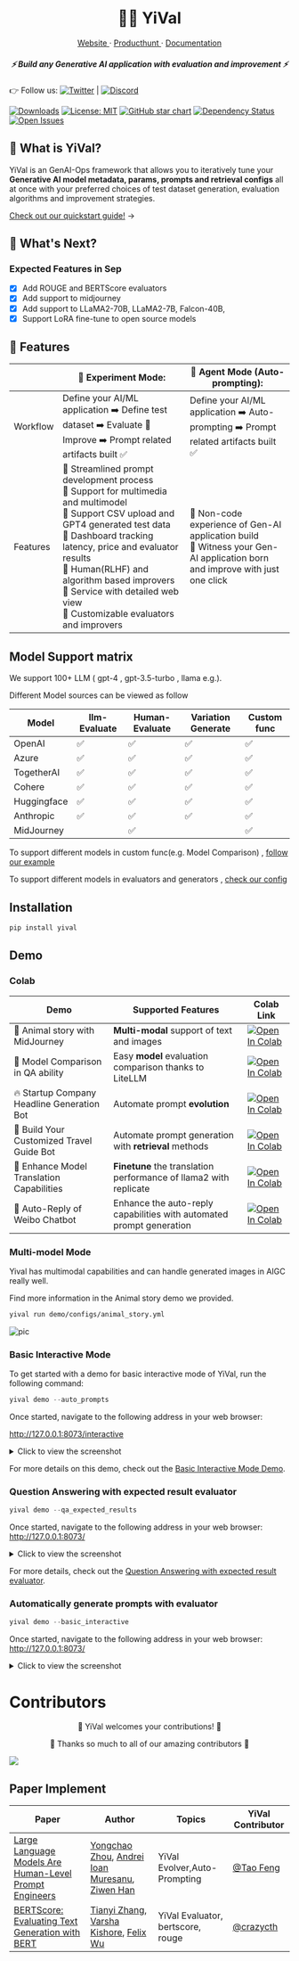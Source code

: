 <!-- markdownlint-disable MD033 -->
<!-- markdownlint-disable MD041 -->

<p align="center">
    <h1 align="center">🧚🏻‍️ YiVal</h1>
</p>

<p align="center">
  <a aria-label="website" href="" target="_blank">
    Website
  </a>
  ·
  <a aria-label="producthunt" href="" target="_blank">
    Producthunt
  </a>
·
  <a aria-label="producthunt" href="" target="_blank">
    Documentation
  </a>

</p>

<p align="center">
    <h5 align="center">⚡ Build any Generative AI application with evaluation
        and improvement ⚡</h5>
</p>

<!-- markdownlint-disable-next-line MD013 -->
👉 Follow us: [![Twitter](https://img.shields.io/twitter/url/https/twitter.com/YiValai.svg?style=social&label=Follow%20%40YiVal)](https://twitter.com/yivalloveaigc) |
[![Discord](https://dcbadge.vercel.app/api/server/6Q6Rgwrstw?compact=true&style=flat)](https://discord.gg/6Q6Rgwrstw)

[![Downloads](https://static.pepy.tech/badge/YiVal/month)](https://pepy.tech/project/YiVal)
[![License: MIT](https://img.shields.io/badge/License-MIT-yellow.svg)](https://opensource.org/licenses/MIT)
[![GitHub star chart](https://img.shields.io/github/stars/YiVal/YiVal?style=social)](https://star-history.com/#YiVal/YiVal)
[![Dependency Status](https://img.shields.io/librariesio/github/YiVal/YiVal)](https://libraries.io/github/YiVal/YiVal)
[![Open Issues](https://img.shields.io/github/issues-raw/YiVal/YiVal)](https://github.com/YiVal/YiVal/issues)

## 🤔 What is YiVal?

YiVal is an GenAI-Ops framework that allows you to iteratively tune your **Generative
 AI model metadata, params, prompts and retrieval configs** all at once with your
 preferred choices of test dataset generation, evaluation algorithms and improvement
strategies.
  <!-- markdownlint-disable-next-line MD013 -->
[Check out our quickstart guide!](https://github.com/YiVal/YiVal/blob/master/demo/tutorial_notebook/tutorial.md) →

## 📣 What's Next?

### Expected Features in Sep

- [x] Add ROUGE and BERTScore evaluators
- [x] Add support to midjourney
- [x] Add support to LLaMA2-70B, LLaMA2-7B, Falcon-40B,
- [x] Support LoRA fine-tune to open source models

## 🚀 Features

|          | 🔧 Experiment Mode:                                           | 🤖 Agent Mode (Auto-prompting):                               |
| -------- | ------------------------------------------------------------ | ------------------------------------------------------------ |
| Workflow | Define your AI/ML application ➡️ Define test dataset ➡️ Evaluate 🔄 Improve ➡️ Prompt related artifacts built ✅ | Define your AI/ML application ➡️ Auto-prompting ➡️ Prompt related artifacts built ✅ |
| Features | 🌟 Streamlined prompt development process<br/> 🌟 Support for multimedia and multimodel<br/> 🌟 Support CSV upload and GPT4 generated test data<br/>🌟 Dashboard tracking latency, price and evaluator results<br/> 🌟 Human(RLHF) and algorithm based improvers <br/>🌟 Service with detailed web view<br/>🌟 Customizable evaluators and improvers | 🌟 Non-code experience of Gen-AI application build<br/>  🌟 Witness your Gen-AI application born and improve with just one click |

## Model Support matrix

We support 100+ LLM ( gpt-4 , gpt-3.5-turbo , llama e.g.).

Different Model sources can be viewed as follow

| Model        | llm-Evaluate |Human-Evaluate|Variation Generate|Custom func|
|--------------| ---- | ---- | ---- |--------------|
| OpenAI  | ✅  | ✅  | ✅  |✅|
| Azure   | ✅  | ✅  | ✅  |✅|
| TogetherAI | ✅ | ✅ | ✅  |✅|
| Cohere | ✅ | ✅ | ✅ |✅|
| Huggingface | ✅ | ✅ | ✅ |✅|
| Anthropic | ✅ | ✅ | ✅ |✅|
| MidJourney | | ✅ |  |✅|

To support different models in custom func(e.g. Model Comparison) , [follow our example](https://github.com/YiVal/YiVal/blob/litellm_complete/demo/configs/model_compare.yml)

To support different models in evaluators and generators , [check our config](https://github.com/YiVal/YiVal/blob/litellm_complete/demo/configs/headline_generation.yml)

## Installation

```sh
pip install yival
```

## Demo

### Colab

| Demo | Supported Features | Colab Link |
|------|--------------------|------------|
| 🐯  Animal story with MidJourney| **Multi-modal** support of text and images| [![Open In Colab](https://colab.research.google.com/assets/colab-badge.svg)](https://colab.research.google.com/drive/1DgtDZghleiLEaaNF7f4vSGJ4ChDVls2X?usp=sharing) |
| 🌟 Model Comparison in QA ability | Easy **model** evaluation comparison thanks to LiteLLM | [![Open In Colab](https://colab.research.google.com/assets/colab-badge.svg)](https://colab.research.google.com/drive/1cSjsEKNwDq8W4O2oeRI93vH-BhYH5JXj?usp=sharing) |
| 🔥 Startup Company Headline Generation Bot | Automate prompt **evolution**   | [![Open In Colab](https://colab.research.google.com/assets/colab-badge.svg)](https://colab.research.google.com/drive/1EiWUL8rE_kfNLXVPowCWCh6hwHFagvs_?usp=sharing) |
| 🧳 Build Your Customized Travel Guide Bot | Automate prompt generation with **retrieval** methods   | [![Open In Colab](https://colab.research.google.com/assets/colab-badge.svg)](https://colab.research.google.com/drive/1L7miRwTQSZfm5xOKBakWOG5bOumMynpv?usp=sharing) |
| 📖 Enhance Model Translation Capabilities | **Finetune** the translation performance of llama2 with replicate | [![Open In Colab](https://colab.research.google.com/assets/colab-badge.svg)](https://colab.research.google.com/drive/1HtQOadV0o3vrXjVI9Nf0Xv4rLarqu-fv?usp=sharing) |
| 🤖️ Auto-Reply of Weibo Chatbot | Enhance the auto-reply capabilities with automated prompt generation | [![Open In Colab](https://colab.research.google.com/assets/colab-badge.svg)](https://colab.research.google.com/drive/12XS1fhgxRAHsRZPXtJ8c5exslgj7EDHE#scrollTo=31Wq1Oeb-bSY) |

### Multi-model Mode

Yival has multimodal capabilities and can handle generated images in AIGC really
well.

Find more information in the Animal story demo we provided.

```bash
yival run demo/configs/animal_story.yml
```

![pic](https://github.com/YiVal/YiVal/assets/55043304/553a2369-adcf-4fbd-a4dc-64e2ecba0e09)

### Basic Interactive Mode

To get started with a demo for basic interactive mode of YiVal, run the
following command:

```python
yival demo --auto_prompts
```

Once started, navigate to the following address in your web browser:

<http://127.0.0.1:8073/interactive>
<details>
  <summary>Click to view the screenshot</summary>
  
  ![Screenshot 2023-08-17 at 10 55 31 PM](https://github.com/YiVal/YiVal/assets/1544154/a720c3ad-1288-4830-8a3d-377d9827f46e)
  
</details>

For more details on this demo, check out the [Basic Interactive Mode Demo](https://github.com/YiVal/YiVal/blob/master/docs/docs/basic_interactive_mode.md#demo).

### Question Answering with expected result evaluator

```python
yival demo --qa_expected_results
```

Once started, navigate to the following address in your web browser:
<http://127.0.0.1:8073/>
<details>
  <summary>Click to view the screenshot</summary>
  
 <img width="1288" alt="Screenshot 2023-08-18 at 1 11 44 AM" src="https://github.com/YiVal/YiVal/assets/1544154/4e9a182f-07ba-413e-9160-f38bfdc743ce">

</details>

For more details, check out the [Question Answering with expected result evaluator](https://github.com/YiVal/YiVal/blob/master/docs/qa_expected_results.md#demo).

### Automatically generate prompts with evaluator

```python
yival demo --basic_interactive
```

Once started, navigate to the following address in your web browser:
<http://127.0.0.1:8073/>
<details>
  <summary>Click to view the screenshot</summary>
  
 <img width="1288" alt="Screenshot 2023-08-18 at 1 11 44 AM" src="https://github.com/YiVal/YiVal/assets/1544154/4e9a182f-07ba-413e-9160-f38bfdc743ce">

</details>

# Contributors

<p align="center">
🌟 YiVal welcomes your contributions! 🌟<p align="center">
🥳 Thanks so much to all of our amazing contributors 🥳</p>

</p>
<a href="https://github.com/YiVal/YiVal/graphs/contributors">
  <img src="https://contrib.rocks/image?repo=YiVal/YiVal" />
</a>

## Paper Implement

| **Paper**                                                    | **Author**                                                   | **Topics**                        | **YiVal Contributor**                      |
| ------------------------------------------------------------ | ------------------------------------------------------------ | --------------------------------- | ------------------------------------------ |
| [Large Language Models Are Human-Level Prompt Engineers](https://arxiv.org/abs/2211.01910) | [Yongchao Zhou](https://arxiv.org/search/cs?searchtype=author&query=Zhou,+Y), [Andrei Ioan Muresanu](https://arxiv.org/search/cs?searchtype=author&query=Muresanu,+A+I), [Ziwen Han](https://arxiv.org/search/cs?searchtype=author&query=Han,+Z) | YiVal Evolver,Auto-Prompting      | [@Tao Feng](https://github.com/oliverfeng) |
| [BERTScore: Evaluating Text Generation with BERT](https://arxiv.org/abs/1904.09675) | [Tianyi Zhang](https://arxiv.org/search/cs?searchtype=author&query=Zhang,+T), [Varsha Kishore](https://arxiv.org/search/cs?searchtype=author&query=Kishore,+V), [Felix Wu](https://arxiv.org/search/cs?searchtype=author&query=Wu,+F) | YiVal Evaluator, bertscore, rouge | [@crazycth](https://github.com/crazycth)   |
